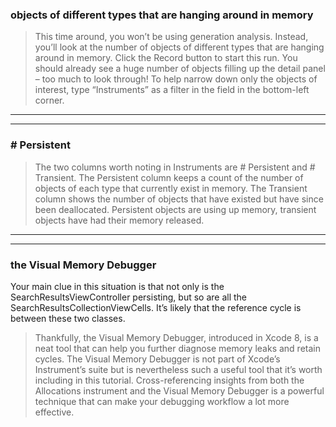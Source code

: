 
###  objects of different types that are hanging around in memory


> This time around, you won’t be using generation analysis. Instead, you’ll look at the number of objects of different types that are hanging around in memory. Click the Record button to start this run. You should already see a huge number of objects filling up the detail panel – too much to look through! To help narrow down only the objects of interest, type “Instruments” as a filter in the field in the bottom-left corner.





<hr>

<hr>



###  # Persistent

> The two columns worth noting in Instruments are # Persistent and # Transient. The Persistent column keeps a count of the number of objects of each type that currently exist in memory. The Transient column shows the number of objects that have existed but have since been deallocated. Persistent objects are using up memory, transient objects have had their memory released.




<hr>

<hr>





### the Visual Memory Debugger

Your main clue in this situation is that not only is the SearchResultsViewController persisting, but so are all the SearchResultsCollectionViewCells. It’s likely that the reference cycle is between these two classes.

> Thankfully, the Visual Memory Debugger, introduced in Xcode 8, is a neat tool that can help you further diagnose memory leaks and retain cycles. The Visual Memory Debugger is not part of Xcode’s Instrument’s suite but is nevertheless such a useful tool that it’s worth including in this tutorial. Cross-referencing insights from both the Allocations instrument and the Visual Memory Debugger is a powerful technique that can make your debugging workflow a lot more effective.

